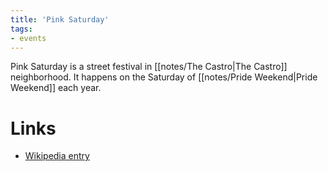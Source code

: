 ```yaml
---
title: 'Pink Saturday'
tags:
- events
---
```


Pink Saturday is a street festival in [[notes/The Castro|The Castro]] neighborhood. It happens on the Saturday of [[notes/Pride Weekend|Pride Weekend]] each year.

# Links
- [Wikipedia entry](https://en.wikipedia.org/wiki/Pink_Saturday)